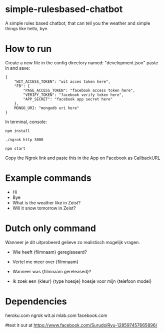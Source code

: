 # simple-rulesbased-chatbot

A simple rules based chatbot, that can tell you the weather and simple things like hello, bye.


# How to run

Create a new file in the config directory named: "development.json"
paste in and save:
```
{
	"WIT_ACCESS_TOKEN": "wit acces token here",
	"FB": {
		"PAGE_ACCESS_TOKEN": "facebook access token here",
		"VERIFY_TOKEN": "facebook verify token here",
		"APP_SECRET": "facebook app secret here"
	},
	MONGO_URI: "mongodb uri here"
}
```

In terminal, console:
```
npm install

./ngrok http 3000

npm start
```

Copy the Ngrok link and paste this in the App on Facebook as CallbackURL

# Example commands

* Hi
* Bye
* What is the weather like in Zeist?
* Will it snow tomorrow in Zeist?

# Dutch only command
Wanneer je dit uitprobeerd gelieve zo realistisch mogelijk vragen.
* Wie heeft {filmnaam} geregisseerd?
* Vertel me meer over {filmnaam}
* Wanneer was {filmnaam gereleased}?

* Ik zoek een {kleur} {type hoesje} hoesje voor mijn {telefoon model}

# Dependencies
heroku.com
ngrok
wit.ai
mlab.com
facebook.com

#test it out at https://www.facebook.com/SurudoiRyu-128597457665896/